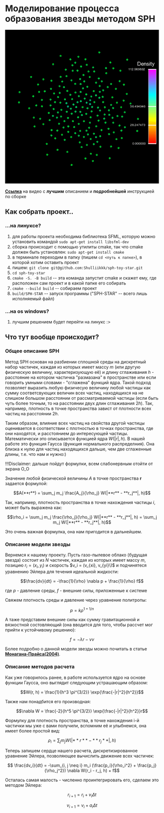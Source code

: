 # Моделирование процесса образования звезды методом SPH

![SPH Star GIF](sph.GIF "N = 1000")

**[Ссылка](https://vk.com/away.php?to=https%3A%2F%2Fwww.youtube.com%2Fwatch%3Fv%3Dbs45NErLxuA&cc_key=)** на видео с **лучшим** описанием и **подробнейшей** инструкцией по сборке

## Как собрать проект..

### ...на линуксе?

1. для работы проекта необходима библиотека SFML, которую можно установить командой `sudo apt-get install libsfml-dev`
2. сборка происходит с помощью утилиты cmake, так что cmake должен быть установлен: `sudo apt-get install cmake`
3. в терминале переходим в папку (пишем `cd <путь к папке>`), в которой хотим оставить проект
4. пишем: `git clone git@github.com:Shulliikkk/sph-toy-star.git`
5. `cd sph-toy-star`
6. `cmake -S. -B build` -- эта команда запустит cmake и скажет ему, где расположен сам проект и в какой папке его собирать
7. `cmake --build build` -- собираем проект
8. `build/SPH-STAR` -- запуск программы ("SPH-STAR" -- всего лишь исполняемый файл)

### ...на os windows?

1. лучшим решением будет перейти на линукс :>

## Что тут вообще происходит?
### Общее описание SPH  
Метод SPH основан на разбиении сплошной среды на дискретный набор частичек, каждая из которых имеет массу $m$ (или другую физическую величину, характеризующую её) и длину сглаживания $h$ - расстояние на котором частичка "размазана" в пространстве или если говорить умными словами - "сглажена" функций ядра. Такой подход позволяет выразить любую физичесую величину любой частицы как сумму соответсвующих величин всех частиц, находящихся на не слишком большом расстоянии от рассматриваемой частицы (если быть чуть более точным, то на расстоянии двух длин сглаживания $2h$). Так, например, плотность в точке пространства завист от плотности всех частиц на расстоянии $2h$.

 Таким образом, влияние всех частиц на свойства другой частицы оценивается в соответствии с плотностью в точках пространства, где они находятся, и расстоянием до интересующей частицы. Математически это описывается функцией ядра $W(|r|, h)$. В нашей работе это функция Гаусса (функция нормального распределния). Она близка к нулю для частиц находящихся дальше, чем две сглаженные длины, т.е. что нам и нужно:)

 !!!Disclaimer: дальше пойдут формулки, всем слабонервным отойти от экрана O_O

 Значение любой физической величины $A$ в точке пространства $\textbf{r}$ задается формулой:

 $$A(**r**) = \sum_j m_j \frac{A_j}{\rho_j}  W(|**r** - **r_j**|, h)$$

 Так, например, плотность пространства в точке нахождения частицы $i$, может быть выражена как:

 $$\rho_i = \sum_j m_j \frac{\rho_j}{\rho_j} W(|**r** - **r_j**|, h) = \sum_j m_j W(|**r** - **r_j**|, h)$$

 Это очень важная формулка, она нам пригодится в дальнейшем.

 ### Описание модели звезды
 Вернемся к нашему проекту. Пусть газо-пылевое облако (будущая звезда) состоит из $N$ частичек, каждая из которых имеет массу $m$, позицию $r_i = (x_i, y_i)$ и скорость $v_i = (v_{xi}, v_{yi}\)$ и подчинятеся уравнению Эйлера для течения идеальной жидкости:

 $$\frac{dv}{dt} = -\frac{1}{\rho} \nabla p + \frac{1}{\rho} f$$

 где $p$ - давление среды, $f$ - внешние силы, приложенные к системе

Свяжем плотность среды и давление через уравнение политропы:

$$p = k \rho^{1 + 1/n}$$

А таже представим внешние силы как сумму гравитационной и вязкостной состовляющий (она вводится для того, чтобы рассчет мог прийти к устойчивому решению):

$$f = -\lambda r - \nu v$$

Более подробно о данной модели звезды можно почитать в статье **[Монагана-Прайса(2004)](https://articles.adsabs.harvard.edu/pdf/2004MNRAS.350.1449M)**.

### Описание методов расчета

Как уже говорилось ранее, в работе используется ядро на основе функции Гаусса, оно выглядит следующим устрашающим образом:

$$W(r, h) = \frac{1}{h^3 \pi^{3/2}} \exp{\frac{-|r|^2}{h^2}}$$

Также нам понадбится его производная:

$$\nabla W = \frac{-2}{h^5 \pi^{3/2}} \exp{\frac{-|r|^2}{h^2}}r$$

Формулку для плотность пространства, в точке нахождения i-й частички мы уже с вами получили, вспомним её и улыбнемся, она имеет более простой вид:

 $$\rho_i = \sum_j m_j W(|**r** - **r_j**|, h)$$

Теперь запишем сердце нашего расчета, дискретизированное уравнение Эйлера, позволяющее вычислить движение всех частичек:

$$ \frac{dv_i}{dt} = -\sum_{i, j \neq i} m_i (\frac{p_i}{\rho_i^2} + \frac{p_j}{\rho_j^2}) \nabla W(r_i - r_j, h) + f$$

Осталась самая малость - численно проинтегрировать его, сделаем это методом Эйлера:

$$r_{i + 1} = r_i + v_i \Delta t$$

$$v_{i + 1} = v_i + a_i \Delta t$$
